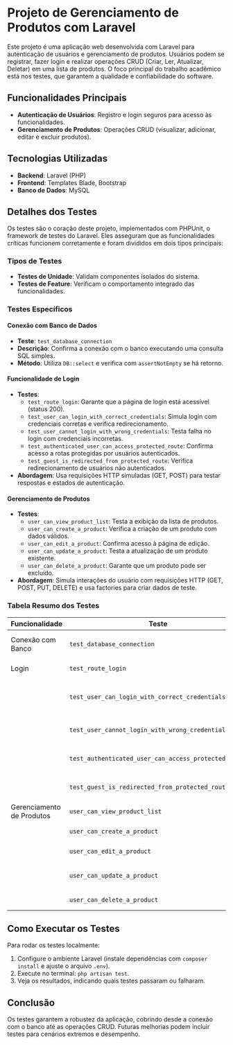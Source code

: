 # Projeto de Gerenciamento de Produtos com Laravel

Este projeto é uma aplicação web desenvolvida com Laravel para autenticação de usuários e gerenciamento de produtos. Usuários podem se registrar, fazer login e realizar operações CRUD (Criar, Ler, Atualizar, Deletar) em uma lista de produtos. O foco principal do trabalho acadêmico está nos testes, que garantem a qualidade e confiabilidade do software.

## Funcionalidades Principais

- **Autenticação de Usuários**: Registro e login seguros para acesso às funcionalidades.
- **Gerenciamento de Produtos**: Operações CRUD (visualizar, adicionar, editar e excluir produtos).

## Tecnologias Utilizadas

- **Backend**: Laravel (PHP)
- **Frontend**: Templates Blade, Bootstrap
- **Banco de Dados**: MySQL

## Detalhes dos Testes

Os testes são o coração deste projeto, implementados com PHPUnit, o framework de testes do Laravel. Eles asseguram que as funcionalidades críticas funcionem corretamente e foram divididos em dois tipos principais:

### Tipos de Testes

- **Testes de Unidade**: Validam componentes isolados do sistema.
- **Testes de Feature**: Verificam o comportamento integrado das funcionalidades.

### Testes Específicos

#### Conexão com Banco de Dados
- **Teste**: `test_database_connection`
- **Descrição**: Confirma a conexão com o banco executando uma consulta SQL simples.
- **Método**: Utiliza `DB::select` e verifica com `assertNotEmpty` se há retorno.

#### Funcionalidade de Login
- **Testes**:
  - `test_route_login`: Garante que a página de login está acessível (status 200).
  - `test_user_can_login_with_correct_credentials`: Simula login com credenciais corretas e verifica redirecionamento.
  - `test_user_cannot_login_with_wrong_credentials`: Testa falha no login com credenciais incorretas.
  - `test_authenticated_user_can_access_protected_route`: Confirma acesso a rotas protegidas por usuários autenticados.
  - `test_guest_is_redirected_from_protected_route`: Verifica redirecionamento de usuários não autenticados.
- **Abordagem**: Usa requisições HTTP simuladas (GET, POST) para testar respostas e estados de autenticação.

#### Gerenciamento de Produtos
- **Testes**:
  - `user_can_view_product_list`: Testa a exibição da lista de produtos.
  - `user_can_create_a_product`: Verifica a criação de um produto com dados válidos.
  - `user_can_edit_a_product`: Confirma acesso à página de edição.
  - `user_can_update_a_product`: Testa a atualização de um produto existente.
  - `user_can_delete_a_product`: Garante que um produto pode ser excluído.
- **Abordagem**: Simula interações do usuário com requisições HTTP (GET, POST, PUT, DELETE) e usa factories para criar dados de teste.

### Tabela Resumo dos Testes

| Funcionalidade          | Teste                                      | Descrição                                      |
|-------------------------|--------------------------------------------|------------------------------------------------|
| Conexão com Banco       | `test_database_connection`                 | Verifica conexão com o banco de dados         |
| Login                   | `test_route_login`                         | Acessibilidade da página de login             |
|                         | `test_user_can_login_with_correct_credentials` | Login bem-sucedido com credenciais válidas    |
|                         | `test_user_cannot_login_with_wrong_credentials` | Falha no login com credenciais inválidas      |
|                         | `test_authenticated_user_can_access_protected_route` | Acesso a rotas protegidas por usuários logados |
|                         | `test_guest_is_redirected_from_protected_route` | Redirecionamento de usuários não autenticados |
| Gerenciamento de Produtos | `user_can_view_product_list`               | Visualização da lista de produtos             |
|                         | `user_can_create_a_product`                | Criação de um novo produto                    |
|                         | `user_can_edit_a_product`                  | Acesso à edição de um produto                 |
|                         | `user_can_update_a_product`                | Atualização de um produto existente           |
|                         | `user_can_delete_a_product`                | Exclusão de um produto                        |

## Como Executar os Testes

Para rodar os testes localmente:

1. Configure o ambiente Laravel (instale dependências com `composer install` e ajuste o arquivo `.env`).
2. Execute no terminal: `php artisan test`.
3. Veja os resultados, indicando quais testes passaram ou falharam.

## Conclusão

Os testes garantem a robustez da aplicação, cobrindo desde a conexão com o banco até as operações CRUD. Futuras melhorias podem incluir testes para cenários extremos e desempenho.